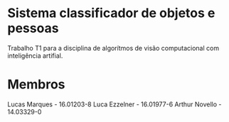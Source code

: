 # Sistema classificador de objetos e pessoas
Trabalho T1 para a disciplina de algorítmos de visão computacional com inteligência artifial.

# Membros
Lucas Marques - 16.01203-8
Luca Ezzelner - 16.01977-6
Arthur Novello - 14.03329-0
